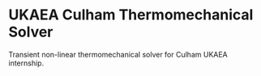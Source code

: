 # UKAEA Culham Thermomechanical Solver
Transient non-linear thermomechanical solver for Culham UKAEA internship.

